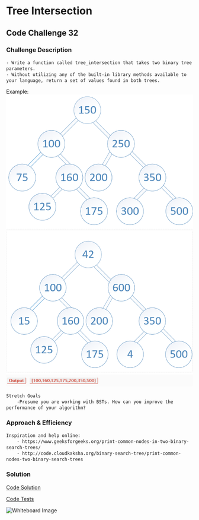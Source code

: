 # Tree Intersection
## Code Challenge 32

### Challenge Description
    - Write a function called tree_intersection that takes two binary tree parameters.
    - Without utilizing any of the built-in library methods available to your language, return a set of values found in both trees.
    
Example:
![example1](../assets/exampleTreeIntersection.png)
![example2](../assets/exampleTreeIntersection2.png)
![example3](../assets/exampleTreeIntersection3.png)

    Stretch Goals
        -Presume you are working with BSTs. How can you improve the performance of your algorithm?   
    
### Approach & Efficiency
    
    
    Inspiration and help online:
        - https://www.geeksforgeeks.org/print-common-nodes-in-two-binary-search-trees/
        - http://code.cloudkaksha.org/binary-search-tree/print-common-nodes-two-binary-search-trees
    
### Solution
[Code Solution](/src/main/java/TreeIntersection/TreeIntersection.java)

[Code Tests](/src/test/java/TreeIntersectionTest.java)


![Whiteboard Image]()